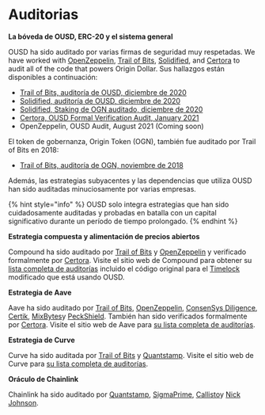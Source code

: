 # Auditorias

**La bóveda de OUSD, ERC-20 y el sistema general**

OUSD ha sido auditado por varias firmas de seguridad muy respetadas. We have worked with [OpenZeppelin](https://openzeppelin.com/),  [Trail of Bits](https://www.trailofbits.com/), [Solidified](https://solidified.io/), and [Certora](https://www.certora.com/) to audit all of the code that powers Origin Dollar. Sus hallazgos están disponibles a continuación:

* [Trail of Bits, auditoría de OUSD, diciembre de 2020](https://github.com/OriginProtocol/security/blob/master/audits/Trail%20of%20Bits%20-%20Origin%20Dollar%20-%20Dec%202020.pdf)
* [Solidified, auditoría de OUSD, diciembre de 2020](https://github.com/OriginProtocol/security/blob/master/audits/Solidified%20-%20Origin%20Dollar%20-%20Dec%202020.pdf)
* [Solidified, Staking de OGN auditado, diciembre de 2020](https://github.com/OriginProtocol/security/blob/master/audits/Solidified%20-%20OGN%20Staking%20-%20Dec%202020.pdf)
* [Certora, OUSD Formal Verification Audit, January 2021](https://www.certora.com/pubs/OriginFeb2021.pdf)
* OpenZeppelin, OUSD Audit, August 2021 \(Coming soon\)

El token de gobernanza, Origin Token \(OGN\), también fue auditado por Trail of Bits en 2018:

* [Trail of Bits, auditoría de OGN, noviembre de 2018](https://github.com/OriginProtocol/security/blob/master/audits/Trail%20of%20Bits%20-%20Origin%20Marketplace%20and%20OGN%20Token%20-%20Nov%202018.pdf)

Además, las estrategias subyacentes y las dependencias que utiliza OUSD han sido auditadas minuciosamente por varias empresas.

{% hint style="info" %}
OUSD solo integra estrategias que han sido cuidadosamente auditadas y probadas en batalla con un capital significativo durante un período de tiempo prolongado.
{% endhint %}

**Estrategia compuesta y alimentación de precios abiertos**

Compound ha sido auditado por [Trail of Bits](https://www.trailofbits.com) y [OpenZeppelin](https://openzeppelin.com/) y verificado formalmente por [Certora](https://www.certora.com/). Visite el sitio web de Compound para obtener su [lista completa de auditorías](https://compound.finance/docs/security#audits) incluido el código original para el [Timelock](../smart-contracts/api/timelock.md) modificado que está usando OUSD.

**Estrategia de Aave**

Aave ha sido auditado por [Trail of Bits](https://www.trailofbits.com), [OpenZeppelin](https://openzeppelin.com/), [ConsenSys Diligence](https://consensys.net/diligence/), [Certik](https://certik.io/), [MixBytes](https://mixbytes.io/)y [PeckShield](https://peckshield.com/). También han sido verificados formalmente por [Certora](https://www.certora.com/). Visite el sitio web de Aave para [su lista completa de auditorías](https://docs.aave.com/developers/security-and-audits).

**Estrategia de Curve**

Curve ha sido auditada por [Trail of Bits](https://www.trailofbits.com) y [Quantstamp](https://quantstamp.com/). Visite el sitio web de Curve para [su lista completa de auditorías](https://www.curve.fi/audits).

**Oráculo de Chainlink**

Chainlink ha sido auditado por [Quantstamp](https://github.com/smartcontractkit/chainlink/tree/bafa91c), [SigmaPrime](https://github.com/smartcontractkit/chainlink/tree/cee356), [Callisto](https://gist.github.com/yuriy77k/c3a70d212a7f9ecda715252e45073158)y [Nick Johnson](https://github.com/smartcontractkit/chainlink/tree/5327f9). 



